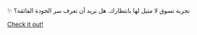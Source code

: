 ✨ تجربة تسوق لا مثيل لها بانتظارك. هل تريد أن تعرف سر الجودة الفائقة؟

[Check it out!](https://www.facebook.com/share/17TW2PL6Tj/)